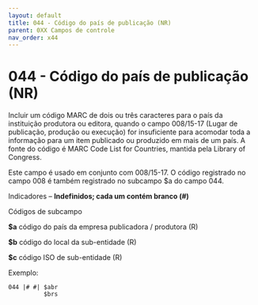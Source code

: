 ```yaml
---
layout: default
title: 044 - Código do país de publicação (NR)
parent: 0XX Campos de controle
nav_order: x44
---
```


# 044 - Código do país de publicação (NR)

Incluir um código MARC de dois ou três caracteres para o país da instituição produtora ou editora, quando o campo 008/15-17 (Lugar de publicação, produção ou execução) for insuficiente para acomodar toda a informação para um item publicado ou produzido em mais de um país. A fonte do código é MARC Code List for Countries, mantida pela Library of Congress.

Este campo é usado em conjunto com 008/15-17. O código registrado no campo 008 é também registrado no subcampo $a do campo 044.

Indicadores – **Indefinidos; cada um contém branco (#)**

Códigos de subcampo

 **$a** código do país da empresa publicadora / produtora (R)

 **$b** código do local da sub-entidade (R)

 **$c** código ISO de sub-entidade (R)

Exemplo:

```
044 |# #| $abr
          $brs
```